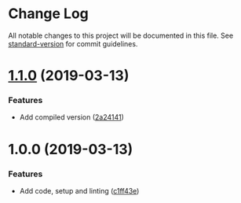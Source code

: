 # Change Log

All notable changes to this project will be documented in this file. See [standard-version](https://github.com/conventional-changelog/standard-version) for commit guidelines.

# [1.1.0](https://github.com/robcalcroft/react-use-input/compare/v1.0.0...v1.1.0) (2019-03-13)


### Features

* Add compiled version ([2a24141](https://github.com/robcalcroft/react-use-input/commit/2a24141))



# 1.0.0 (2019-03-13)


### Features

* Add code, setup and linting ([c1ff43e](https://github.com/robcalcroft/react-use-input/commit/c1ff43e))
